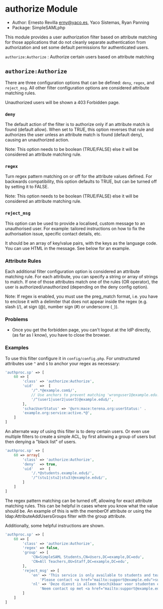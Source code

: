 authorize Module
================

<!--
	This file is written in Markdown syntax.
	For more information about how to use the Markdown syntax, read here:
	http://daringfireball.net/projects/markdown/syntax
-->

  * Author: Ernesto Revilla <erny@yaco.es>, Yaco Sistemas, Ryan Panning
  * Package: SimpleSAMLphp

This module provides a user authorization filter based on attribute matching for those applications that do not cleanly separate authentication from authorization and set some default permissions for authenticated users.


`authorize:Authorize`
: Authorize certain users based on attribute matching


`authorize:Authorize`
---------------------

There are three configuration options that can be defined: `deny`, `regex`, and `reject_msg`. All other filter configuration options are considered attribute matching rules.

Unauthorized users will be shown a 403 Forbidden page.

### `deny` ###
The default action of the filter is to authorize only if an attribute match is found (default allow). When set to TRUE, this option reverses that rule and authorizes the user unless an attribute match is found (default deny), causing an unauthorized action.

Note: This option needs to be boolean (TRUE/FALSE) else it will be considered an attribute matching rule.

### `regex` ###
Turn regex pattern matching on or off for the attribute values defined. For backwards compatibility, this option defaults to TRUE, but can be turned off by setting it to FALSE.

Note: This option needs to be boolean (TRUE/FALSE) else it will be considered an attribute matching rule.

### `reject_msg` ###
This option can be used to provide a localised, custom message to an unauthorised user. For example: tailored instructions on how to fix the authorisation issue, specific contact details, etc.

It should be an array of key/value pairs, with the keys as the language code. You can use HTML in the message. See below for an example.


### Attribute Rules ###
Each additional filter configuration option is considered an attribute matching rule. For each attribute, you can specify a string or array of strings to match. If one of those attributes match one of the rules (OR operator), the user is authorized/unauthorized (depending on the deny config option).

Note: If regex is enabled, you must use the preg_match format, i.e. you have to enclose it with a delimiter that does not appear inside the regex (e.g. slash (/), at sign (@), number sign (#) or underscore (`_`)).

### Problems ###
 * Once you get the forbidden page, you can't logout at the IdP directly,
   (as far as I know), you have to close the browser.

### Examples ###
To use this filter configure it in `config/config.php`.
For unstructured attributes use `^` and `$` to anchor your regex as necessary:

```php
'authproc.sp' => [
    60 => [
        'class' => 'authorize:Authorize',
        'uid'   =>  [
            '/^.*@example.com$/',
            // Use anchors to prevent matching 'wronguser1@example.edu.attacker.com'
            '/^(user1|user2|user3)@example.edu$/',
        ],
        'schacUserStatus' => '@urn:mace:terena.org:userStatus:' .
        'example.org:service:active.*@',
    ]
]
```


An alternate way of using this filter is to deny certain users. Or even use multiple filters to create a simple ACL, by first allowing a group of users but then denying a "black list" of users.

```php
'authproc.sp' => [
    60 => array[
        'class' => 'authorize:Authorize',
        'deny'  => true,
        'uid'   =>  [
            '/.*@students.example.edu$/',
            '/^(stu1|stu2|stu3)@example.edu$/',
        ]
    ]
]
```

The regex pattern matching can be turned off, allowing for exact attribute matching rules. This can be helpful in cases where you know what the value should be. An example of this is with the memberOf attribute or using the ldap:AttributeAddUsersGroups filter with the group attribute.

Additionally, some helpful instructions are shown.

```php
'authproc.sp' => [
    60 => [
        'class' => 'authorize:Authorize',
        'regex' => false,
        'group' => [
            'CN=SimpleSAML Students,CN=Users,DC=example,DC=edu',
            'CN=All Teachers,OU=Staff,DC=example,DC=edu',
        ],
        'reject_msg' => [
            'en' => 'This service is only available to students and teachers.' .
                'Please contact <a href="mailto:support@example.edu">support</a>.',
            'nl' => 'Deze dienst is alleen beschikbaar voor studenten en docenten.' .
                'Neem contact op met <a href="mailto:support@example.edu">support</a>.',
        ]
    ]
]
```
